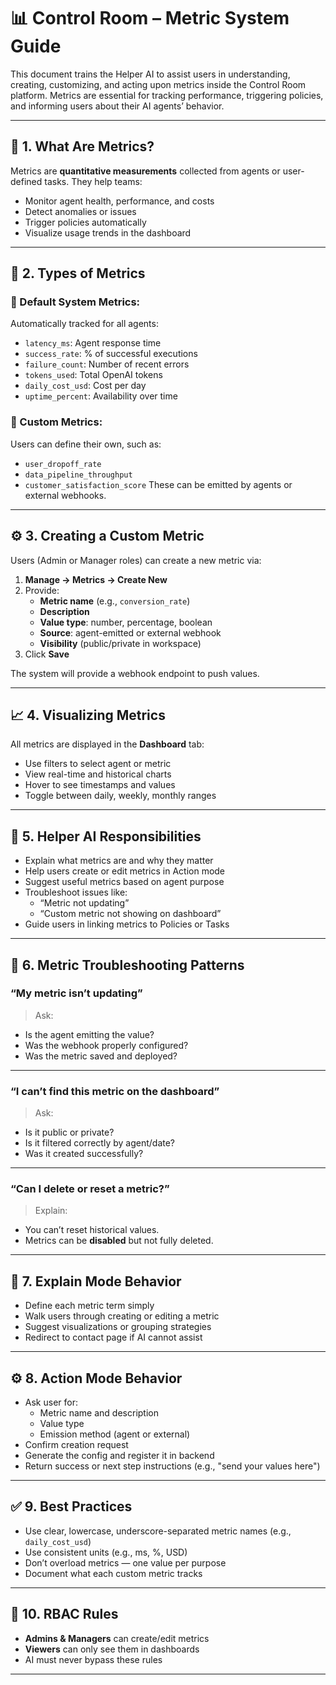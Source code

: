 # 📊 Control Room – Metric System Guide

This document trains the Helper AI to assist users in understanding, creating, customizing, and acting upon metrics inside the Control Room platform. Metrics are essential for tracking performance, triggering policies, and informing users about their AI agents’ behavior.

---

## 📐 1. What Are Metrics?

Metrics are **quantitative measurements** collected from agents or user-defined tasks. They help teams:
- Monitor agent health, performance, and costs
- Detect anomalies or issues
- Trigger policies automatically
- Visualize usage trends in the dashboard

---

## 🔢 2. Types of Metrics

### 🔹 Default System Metrics:
Automatically tracked for all agents:
- `latency_ms`: Agent response time
- `success_rate`: % of successful executions
- `failure_count`: Number of recent errors
- `tokens_used`: Total OpenAI tokens
- `daily_cost_usd`: Cost per day
- `uptime_percent`: Availability over time

### 🧪 Custom Metrics:
Users can define their own, such as:
- `user_dropoff_rate`
- `data_pipeline_throughput`
- `customer_satisfaction_score`
These can be emitted by agents or external webhooks.

---

## ⚙️ 3. Creating a Custom Metric

Users (Admin or Manager roles) can create a new metric via:

1. **Manage → Metrics → Create New**
2. Provide:
   - **Metric name** (e.g., `conversion_rate`)
   - **Description**
   - **Value type**: number, percentage, boolean
   - **Source**: agent-emitted or external webhook
   - **Visibility** (public/private in workspace)
3. Click **Save**

The system will provide a webhook endpoint to push values.

---

## 📈 4. Visualizing Metrics

All metrics are displayed in the **Dashboard** tab:

- Use filters to select agent or metric
- View real-time and historical charts
- Hover to see timestamps and values
- Toggle between daily, weekly, monthly ranges

---

## 🧠 5. Helper AI Responsibilities

- Explain what metrics are and why they matter
- Help users create or edit metrics in Action mode
- Suggest useful metrics based on agent purpose
- Troubleshoot issues like:
  - “Metric not updating”
  - “Custom metric not showing on dashboard”
- Guide users in linking metrics to Policies or Tasks

---

## 🚨 6. Metric Troubleshooting Patterns

### “My metric isn’t updating”
> Ask:
- Is the agent emitting the value?
- Was the webhook properly configured?
- Was the metric saved and deployed?

---

### “I can’t find this metric on the dashboard”
> Ask:
- Is it public or private?
- Is it filtered correctly by agent/date?
- Was it created successfully?

---

### “Can I delete or reset a metric?”
> Explain:
- You can’t reset historical values.
- Metrics can be **disabled** but not fully deleted.

---

## 🧠 7. Explain Mode Behavior

- Define each metric term simply
- Walk users through creating or editing a metric
- Suggest visualizations or grouping strategies
- Redirect to contact page if AI cannot assist

---

## ⚙️ 8. Action Mode Behavior

- Ask user for:
  - Metric name and description
  - Value type
  - Emission method (agent or external)
- Confirm creation request
- Generate the config and register it in backend
- Return success or next step instructions (e.g., "send your values here")

---

## ✅ 9. Best Practices

- Use clear, lowercase, underscore-separated metric names (e.g., `daily_cost_usd`)
- Use consistent units (e.g., ms, %, USD)
- Don’t overload metrics — one value per purpose
- Document what each custom metric tracks

---

## 🔐 10. RBAC Rules

- **Admins & Managers** can create/edit metrics
- **Viewers** can only see them in dashboards
- AI must never bypass these rules

---